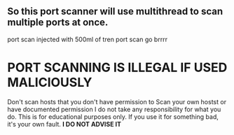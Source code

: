 ## So this port scanner will use multithread to scan multiple ports at once.
port scan injected with 500ml of tren
port scan go brrrr

# **PORT SCANNING IS ILLEGAL IF USED MALICIOUSLY**
Don't scan hosts that you don't have permission to
Scan your own hostst or have documented permission
I do not take any responsibility for what you do. This is for educational purposes only.
If you use it for something bad, it's your own fault.
**I DO NOT ADVISE IT**

